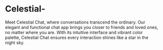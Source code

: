 # Celestial-
Meet  Celestial Chat, where conversations transcend the ordinary. Our elegant and functional chat app brings you closer to friends and loved ones, no matter where you are. With its intuitive interface and vibrant color palette, Celestial Chat ensures every interaction shines like a star in the night sky.
